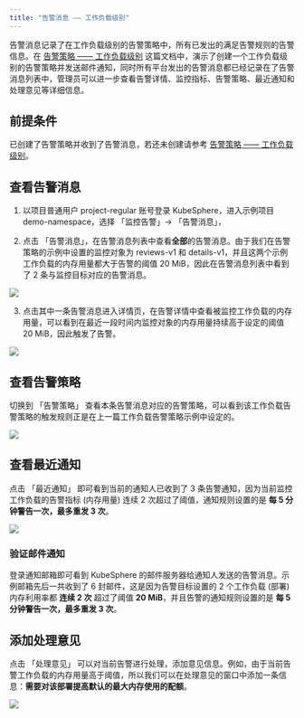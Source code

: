 ```yaml
---
title: "告警消息 —— 工作负载级别"
---
```


告警消息记录了在工作负载级别的告警策略中，所有已发出的满足告警规则的告警信息。在 [告警策略 —— 工作负载级别](../workload-alert-policy) 这篇文档中，演示了创建一个工作负载级别的告警策略并发送邮件通知，同时所有平台发出的告警消息都已经记录在了告警消息列表中，管理员可以进一步查看告警详情、监控指标、告警策略、最近通知和处理意见等详细信息。

## 前提条件

已创建了告警策略并收到了告警消息，若还未创建请参考 [告警策略 —— 工作负载级别](../workload-alert-policy)。
 
## 查看告警消息

1. 以项目普通用户 project-regular 账号登录 KubeSphere，进入示例项目 demo-namespace，选择 「监控告警」→ 「告警消息」，

2. 点击 「告警消息」，在告警消息列表中查看**全部**的告警消息。由于我们在告警策略的示例中设置的监控对象为 reviews-v1 和 details-v1，并且这两个示例工作负载的内存用量都大于告警的阈值 20 MiB，因此在告警消息列表中看到了 2 条与监控目标对应的告警消息。

![](https://pek3b.qingstor.com/kubesphere-docs/png/20190430153418.png)

3. 点击其中一条告警消息进入详情页，在告警详情中查看被监控工作负载的内存用量，可以看到在最近一段时间内监控对象的内存用量持续高于设定的阈值 20 MiB，因此触发了告警。

![](https://pek3b.qingstor.com/kubesphere-docs/png/20190430150116.png)

## 查看告警策略

切换到 「告警策略」 查看本条告警消息对应的告警策略，可以看到该工作负载告警策略的触发规则正是在上一篇工作负载告警策略示例中设定的。

![](https://pek3b.qingstor.com/kubesphere-docs/png/20190430150247.png)

## 查看最近通知

点击 「最近通知」 即可看到当前的通知人已收到了 3 条告警通知，因为当前监控工作负载的告警指标 (内存用量) 连续 2 次超过了阈值，通知规则设置的是 **每 5 分钟警告一次，最多重发 3 次**。

![](https://pek3b.qingstor.com/kubesphere-docs/png/20190430150346.png)

### 验证邮件通知

登录通知邮箱即可看到 KubeSphere 的邮件服务器给通知人发送的告警消息。示例邮箱先后一共收到了 6 封邮件，这是因为告警目标设置的 2 个工作负载 (部署) 内存利用率都 **连续 2 次** 超过了阈值 **20 MiB**，并且告警的通知规则设置的是 **每 5 分钟警告一次，最多重发 3 次**。

## 添加处理意见

点击 「处理意见」 可以对当前告警进行处理，添加意见信息。例如，由于当前告警工作负载的内存用量高于阈值，所以我们可以在处理意见的窗口中添加一条信息：**需要对该部署提高默认的最大内存使用的配额**。

![](https://pek3b.qingstor.com/kubesphere-docs/png/20190418100512.png)
